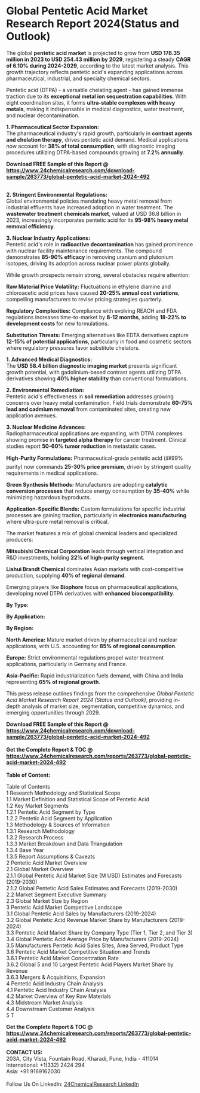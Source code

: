<h1>Global Pentetic Acid Market Research Report 2024(Status and Outlook)</h1><p>The global <strong>pentetic acid market</strong> is projected to grow from <strong>USD 178.35 million in 2023 to USD 254.43 million by 2029</strong>, registering a steady <strong>CAGR of 6.10% during 2024-2029</strong>, according to the latest market analysis. This growth trajectory reflects pentetic acid's expanding applications across pharmaceutical, industrial, and specialty chemical sectors.</p><p>Pentetic acid (DTPA) - a versatile chelating agent - has gained immense traction due to its <strong>exceptional metal ion sequestration capabilities</strong>. With eight coordination sites, it forms <strong>ultra-stable complexes with heavy metals</strong>, making it indispensable in medical diagnostics, water treatment, and nuclear decontamination.</p><p><strong>1. Pharmaceutical Sector Expansion:</strong><br>
The pharmaceutical industry's rapid growth, particularly in <strong>contrast agents and chelation therapy</strong>, drives pentetic acid demand. Medical applications now account for <strong>38% of total consumption</strong>, with diagnostic imaging procedures utilizing DTPA-based compounds growing at <strong>7.2% annually</strong>.</p><div><b>Download FREE Sample of this Report @ 
            <a href="https://www.24chemicalresearch.com/download-sample/263773/global-pentetic-acid-market-2024-492">
            https://www.24chemicalresearch.com/download-sample/263773/global-pentetic-acid-market-2024-492</a></b></div><br><p><strong>2. Stringent Environmental Regulations:</strong><br>
Global environmental policies mandating heavy metal removal from industrial effluents have increased adoption in water treatment. The <strong>wastewater treatment chemicals market</strong>, valued at USD 36.8 billion in 2023, increasingly incorporates pentetic acid for its <strong>95-98% heavy metal removal efficiency</strong>.</p><p><strong>3. Nuclear Industry Applications:</strong><br>
Pentetic acid's role in <strong>radioactive decontamination</strong> has gained prominence with nuclear facility maintenance requirements. The compound demonstrates <strong>85-90% efficacy</strong> in removing uranium and plutonium isotopes, driving its adoption across nuclear power plants globally.</p><p>While growth prospects remain strong, several obstacles require attention:</p><p><strong>Raw Material Price Volatility:</strong> Fluctuations in ethylene diamine and chloroacetic acid prices have caused <strong>20-25% annual cost variations</strong>, compelling manufacturers to revise pricing strategies quarterly.</p><p><strong>Regulatory Complexities:</strong> Compliance with evolving REACH and FDA regulations increases time-to-market by <strong>8-12 months</strong>, adding <strong>18-22% to development costs</strong> for new formulations.</p><p><strong>Substitution Threats:</strong> Emerging alternatives like EDTA derivatives capture <strong>12-15% of potential applications</strong>, particularly in food and cosmetic sectors where regulatory pressures favor substitute chelators.</p><p><strong>1. Advanced Medical Diagnostics:</strong><br>
The <strong>USD 58.4 billion diagnostic imaging market</strong> presents significant growth potential, with gadolinium-based contrast agents utilizing DTPA derivatives showing <strong>40% higher stability</strong> than conventional formulations.</p><p><strong>2. Environmental Remediation:</strong><br>
Pentetic acid's effectiveness in <strong>soil remediation</strong> addresses growing concerns over heavy metal contamination. Field trials demonstrate <strong>60-75% lead and cadmium removal</strong> from contaminated sites, creating new application avenues.</p><p><strong>3. Nuclear Medicine Advances:</strong><br>
Radiopharmaceutical applications are expanding, with DTPA complexes showing promise in <strong>targeted alpha therapy</strong> for cancer treatment. Clinical studies report <strong>50-60% tumor reduction</strong> in metastatic cases.</p><p><strong>High-Purity Formulations:</strong> Pharmaceutical-grade pentetic acid (â¥99% purity) now commands <strong>25-30% price premium</strong>, driven by stringent quality requirements in medical applications.</p><p><strong>Green Synthesis Methods:</strong> Manufacturers are adopting <strong>catalytic conversion processes</strong> that reduce energy consumption by <strong>35-40%</strong> while minimizing hazardous byproducts.</p><p><strong>Application-Specific Blends:</strong> Custom formulations for specific industrial processes are gaining traction, particularly in <strong>electronics manufacturing</strong> where ultra-pure metal removal is critical.</p><p>The market features a mix of global chemical leaders and specialized producers:</p><p><strong>Mitsubishi Chemical Corporation</strong> leads through vertical integration and R&amp;D investments, holding <strong>22% of high-purity segment</strong>.</p><p><strong>Lishui Brandt Chemical</strong> dominates Asian markets with cost-competitive production, supplying <strong>40% of regional demand</strong>.</p><p>Emerging players like <strong>Biophore</strong> focus on pharmaceutical applications, developing novel DTPA derivatives with <strong>enhanced biocompatibility</strong>.</p><p><strong>By Type:</strong></p><p><strong>By Application:</strong></p><p><strong>By Region:</strong></p><p><strong>North America:</strong> Mature market driven by pharmaceutical and nuclear applications, with U.S. accounting for <strong>85% of regional consumption</strong>.</p><p><strong>Europe:</strong> Strict environmental regulations propel water treatment applications, particularly in Germany and France.</p><p><strong>Asia-Pacific:</strong> Rapid industrialization fuels demand, with China and India representing <strong>65% of regional growth</strong>.</p><p>This press release outlines findings from the comprehensive <em>Global Pentetic Acid Market Research Report 2024 (Status and Outlook)</em>, providing in-depth analysis of market size, segmentation, competitive dynamics, and emerging opportunities through 2029.</p><div><b>Download FREE Sample of this Report @ 
            <a href="https://www.24chemicalresearch.com/download-sample/263773/global-pentetic-acid-market-2024-492">
            https://www.24chemicalresearch.com/download-sample/263773/global-pentetic-acid-market-2024-492</a></b></div><br><div><b>Get the Complete Report & TOC @ 
            <a href="https://www.24chemicalresearch.com/reports/263773/global-pentetic-acid-market-2024-492">
            https://www.24chemicalresearch.com/reports/263773/global-pentetic-acid-market-2024-492</a></b></div><br>
            <b>Table of Content:</b><p>Table of Contents<br />
1 Research Methodology and Statistical Scope<br />
1.1 Market Definition and Statistical Scope of Pentetic Acid<br />
1.2 Key Market Segments<br />
1.2.1 Pentetic Acid Segment by Type<br />
1.2.2 Pentetic Acid Segment by Application<br />
1.3 Methodology & Sources of Information<br />
1.3.1 Research Methodology<br />
1.3.2 Research Process<br />
1.3.3 Market Breakdown and Data Triangulation<br />
1.3.4 Base Year<br />
1.3.5 Report Assumptions & Caveats<br />
2 Pentetic Acid Market Overview<br />
2.1 Global Market Overview<br />
2.1.1 Global Pentetic Acid Market Size (M USD) Estimates and Forecasts (2019-2030)<br />
2.1.2 Global Pentetic Acid Sales Estimates and Forecasts (2019-2030)<br />
2.2 Market Segment Executive Summary<br />
2.3 Global Market Size by Region<br />
3 Pentetic Acid Market Competitive Landscape<br />
3.1 Global Pentetic Acid Sales by Manufacturers (2019-2024)<br />
3.2 Global Pentetic Acid Revenue Market Share by Manufacturers (2019-2024)<br />
3.3 Pentetic Acid Market Share by Company Type (Tier 1, Tier 2, and Tier 3)<br />
3.4 Global Pentetic Acid Average Price by Manufacturers (2019-2024)<br />
3.5 Manufacturers Pentetic Acid Sales Sites, Area Served, Product Type<br />
3.6 Pentetic Acid Market Competitive Situation and Trends<br />
3.6.1 Pentetic Acid Market Concentration Rate<br />
3.6.2 Global 5 and 10 Largest Pentetic Acid Players Market Share by Revenue<br />
3.6.3 Mergers & Acquisitions, Expansion<br />
4 Pentetic Acid Industry Chain Analysis<br />
4.1 Pentetic Acid Industry Chain Analysis<br />
4.2 Market Overview of Key Raw Materials<br />
4.3 Midstream Market Analysis<br />
4.4 Downstream Customer Analysis<br />
5 T</p><div><b>Get the Complete Report & TOC @ 
            <a href="https://www.24chemicalresearch.com/reports/263773/global-pentetic-acid-market-2024-492">
            https://www.24chemicalresearch.com/reports/263773/global-pentetic-acid-market-2024-492</a></b></div><br><b>CONTACT US:</b><br>
            203A, City Vista, Fountain Road, Kharadi, Pune, India - 411014<br>
            International: +1(332) 2424 294<br>
            Asia: +91 9169162030 <br><br>
            Follow Us On LinkedIn: <a href="https://www.linkedin.com/company/24chemicalresearch/">24ChemicalResearch LinkedIn</a>